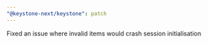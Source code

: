 ```yaml
---
"@keystone-next/keystone": patch
---
```


Fixed an issue where invalid items would crash session initialisation

